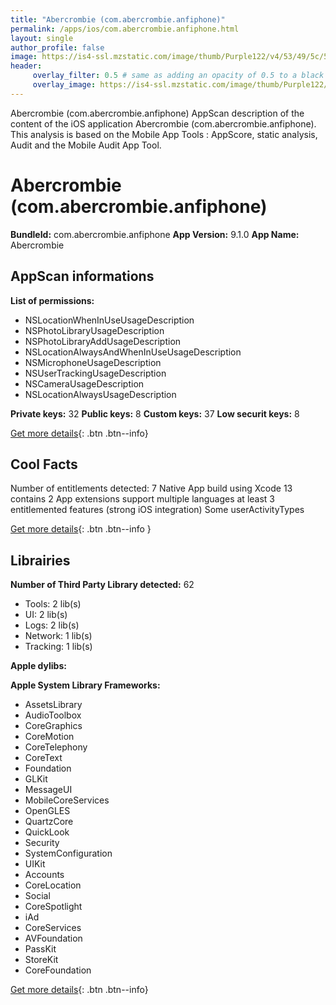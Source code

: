 ```yaml
---
title: "Abercrombie (com.abercrombie.anfiphone)"
permalink: /apps/ios/com.abercrombie.anfiphone.html
layout: single
author_profile: false
image: https://is4-ssl.mzstatic.com/image/thumb/Purple122/v4/53/49/5c/53495c64-cee2-b5e1-9f45-a38e7c80d655/AppIcon-1x_U007emarketing-0-5-0-85-220.png/512x512bb.jpg
header: 
     overlay_filter: 0.5 # same as adding an opacity of 0.5 to a black background
     overlay_image: https://is4-ssl.mzstatic.com/image/thumb/Purple122/v4/53/49/5c/53495c64-cee2-b5e1-9f45-a38e7c80d655/AppIcon-1x_U007emarketing-0-5-0-85-220.png/512x512bb.jpg
---
```

Abercrombie (com.abercrombie.anfiphone) AppScan description of the content of the iOS application Abercrombie (com.abercrombie.anfiphone). This analysis is based on the Mobile App Tools : AppScore, static analysis, Audit and the Mobile Audit App Tool.

# Abercrombie (com.abercrombie.anfiphone)

**BundleId:** com.abercrombie.anfiphone
**App Version:** 9.1.0
**App Name:** Abercrombie


## AppScan informations 

**List of permissions:** 
- NSLocationWhenInUseUsageDescription
- NSPhotoLibraryUsageDescription
- NSPhotoLibraryAddUsageDescription
- NSLocationAlwaysAndWhenInUseUsageDescription
- NSMicrophoneUsageDescription
- NSUserTrackingUsageDescription
- NSCameraUsageDescription
- NSLocationAlwaysUsageDescription
  
  
**Private keys:** 32
**Public keys:** 8
**Custom keys:** 37
**Low securit keys:** 8
  
[Get more details](/pricing.html){: .btn .btn--info}

## Cool Facts

Number of entitlements detected: 7
Native App
build using Xcode 13
contains 2 App extensions
support multiple languages
at least 3 entitlemented features (strong iOS integration)
Some userActivityTypes
  
[Get more details](/pricing.html){: .btn .btn--info }

## Librairies 
**Number of Third Party Library detected:** 62
- Tools: 2 lib(s)
- UI: 2 lib(s)
- Logs: 2 lib(s)
- Network: 1 lib(s)
- Tracking: 1 lib(s)


**Apple dylibs:**


**Apple System Library Frameworks:**
- AssetsLibrary
- AudioToolbox
- CoreGraphics
- CoreMotion
- CoreTelephony
- CoreText
- Foundation
- GLKit
- MessageUI
- MobileCoreServices
- OpenGLES
- QuartzCore
- QuickLook
- Security
- SystemConfiguration
- UIKit
- Accounts
- CoreLocation
- Social
- CoreSpotlight
- iAd
- CoreServices
- AVFoundation
- PassKit
- StoreKit
- CoreFoundation


  
[Get more details](/pricing.html){: .btn .btn--info}

